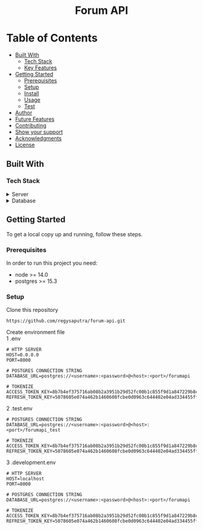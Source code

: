 <h1 align="center">Forum API</h1>

# Table of Contents
* [Built With](#built-with)
  * [Tech Stack](#tech-stack)
  * [Key Features](#key-features)
* [Getting Started](#getting-started)
  * [Prerequisites](#prerequisites)
  * [Setup](#setup)
  * [Install](#install)
  * [Usage](#usage)
  * [Test](#test)
* [Author](#author)
* [Future Features](#future-features)
* [Contributing](#contributing)
* [Show your support](#show-your-support)
* [Acknowledgments](#acknowledgments)
* [License](#license)

## Built With
### Tech Stack
<details>
  <summary>Server</summary>
  Node.js with Hapi framework
</details>
<details>
  <summary>Database</summary>
  Postgresql
</details>

## Getting Started
To get a local copy up and running, follow these steps.
### Prerequisites
In order to run this project you need:
- node >= 14.0
- postgres >= 15.3

### Setup
Clone this repository

    https://github.com/regysaputra/forum-api.git

Create environment file  
1 .env

    # HTTP SERVER
    HOST=0.0.0.0
    PORT=8000

    # POSTGRES CONNECTION STRING
    DATABASE_URL=postgres://<username>:<password>@<host>:<port>/forumapi

    # TOKENIZE
    ACCESS_TOKEN_KEY=8b7b4ef375716ab08b2a3951b29d52fc00b1c855f9d1a847229b8c5935bef56d9d271e76a9cf08e614300395c3b90ebe559cf968a0741b18c9505549394b2c70
    REFRESH_TOKEN_KEY=5078605e074a462b1460608fcbe0d0963c644402e04ad334455ff5a856cb43fd99825861dde02957d5e3184c90c532ca7d0249df20fe93d535632f3d11be7bad
  
2 .test.env
   
    # POSTGRES CONNECTION STRING
    DATABASE_URL=postgres://<username>:<password>@<host>:<port>/forumapi_test
  
    # TOKENIZE
    ACCESS_TOKEN_KEY=8b7b4ef375716ab08b2a3951b29d52fc00b1c855f9d1a847229b8c5935bef56d9d271e76a9cf08e614300395c3b90ebe559cf968a0741b18c9505549394b2c70
    REFRESH_TOKEN_KEY=5078605e074a462b1460608fcbe0d0963c644402e04ad334455ff5a856cb43fd99825861dde02957d5e3184c90c532ca7d0249df20fe93d535632f3d11be7bad
  
3 .development.env
   
    # HTTP SERVER
    HOST=localhost
    PORT=8000
    
    # POSTGRES CONNECTION STRING
    DATABASE_URL=postgres://<username>:<password>@<host>:<port>/forumapi
    
    # TOKENIZE
    ACCESS_TOKEN_KEY=8b7b4ef375716ab08b2a3951b29d52fc00b1c855f9d1a847229b8c5935bef56d9d271e76a9cf08e614300395c3b90ebe559cf968a0741b18c9505549394b2c70
    REFRESH_TOKEN_KEY=5078605e074a462b1460608fcbe0d0963c644402e04ad334455ff5a856cb43fd99825861dde02957d5e3184c90c532ca7d0249df20fe93d535632f3d11be7bad

